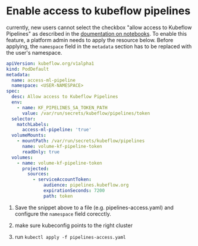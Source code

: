 # Enable access to kubeflow pipelines

currently, new users cannot select the checkbox "allow access to Kubeflow
Pipelines" as described in the [doumentation on notebooks](../notebooks/configuration.md#configurations). 
To enable this feature, a platform admin needs to apply the resource below.
Before applying, the `namespace` field in the `metadata` section has to be
replaced with the user's namespace.


```yaml
apiVersion: kubeflow.org/v1alpha1
kind: PodDefault
metadata:
  name: access-ml-pipeline
  namespace: <USER-NAMESPACE>
spec:
  desc: Allow access to Kubeflow Pipelines
  env:
    - name: KF_PIPELINES_SA_TOKEN_PATH
      value: /var/run/secrets/kubeflow/pipelines/token
  selector:
    matchLabels:
      access-ml-pipeline: 'true'
  volumeMounts:
    - mountPath: /var/run/secrets/kubeflow/pipelines
      name: volume-kf-pipeline-token
      readOnly: true
  volumes:
    - name: volume-kf-pipeline-token
      projected:
        sources:
          - serviceAccountToken:
              audience: pipelines.kubeflow.org
              expirationSeconds: 7200
              path: token
```

1.  Save the snippet above to a file (e.g. pipelines-access.yaml) and configure
    the `namespace` field corecctly.

2.  make sure kubeconfig points to the right cluster

3.  run `kubectl apply -f pipelines-access.yaml`
